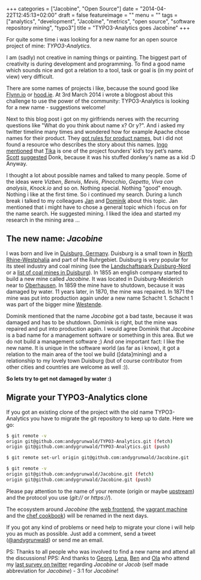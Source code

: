 +++
categories = ["Jacobine", "Open Source"]
date = "2014-04-22T12:45:13+02:00"
draft = false
featureimage = ""
menu = ""
tags = ["analytics", "development", "Jacobine", "metrics", "open source", "software repository mining", "typo3"]
title = "TYPO3-Analytics goes Jacobine"
+++

For quite some time i was looking for a new name for an open source project of mine: *TYPO3-Analytics*.

I am (sadly) not creative in naming things or painting.
The biggest part of creativity is during development and programming.
To find a good name which sounds nice and got a relation to a tool, task or goal is (in my point of view) very difficult.

<!--more-->

There are some names of projects i like, because the sound good like [Flynn.io](https://flynn.io/) or [hood.ie](http://hood.ie/).
At 3rd March 2014 i wrote a blogpost about this challenge to use the power of the community: TYPO3-Analytics is looking for a new name - suggestions welcome!

Next to this blog post i got on my girlfriends nerves with the recurring questions like "What do you think about name x? Or y?".
And i asked my twitter timeline many times and wondered how for example Apache chose names for their product.
They [got rules for product names](http://www.apache.org/dev/project-names.html), but i did not found a resource who describes the story about this names.
[Ingo](https://twitter.com/irnnr) [mentioned](https://twitter.com/irnnr/status/449367546211221504) that [Tika](https://tika.apache.org/) is one of the project founders’ kid’s toy pet’s name.
[Scott](https://twitter.com/shirleman) [suggested](https://twitter.com/shirleman/status/449614357022773248) Donk, because it was his stuffed donkey's name as a kid :D
Anyway.

I thought a lot about possible names and talked to many people.
Some of the ideas were *Vizben*, *Benvis*, *Mevis*, *Pinocchio*, *Gepetto*, *Viva con analysis*, *Knock.io* and so on.
Nothing special.
Nothing "good" enough.
Nothing i like at the first time.
So i continued my search.
During a lunch break i talked to my colleagues [Jan](https://twitter.com/janvanthoor) and [Dominik](https://twitter.com/milchjieper) about this topic.
Jan mentioned that i might have to chose a general topic which i focus on for the name search.
He suggested mining.
I liked the idea and started my research in the mining area ...

## The new name: *Jacobine*

I was born and live in [Duisburg, Germany](http://en.wikipedia.org/wiki/Duisburg).
Duisburg is a small town in [North Rhine-Westphalia](http://en.wikipedia.org/wiki/North_Rhine-Westphalia) and part of the Ruhrgebiet.
Duisburg is very popular for its steel industry and coal mining (see the [Landschaftspark Duisburg-Nord](http://en.wikipedia.org/wiki/Landschaftspark_Duisburg-Nord) or a [list of coal mines in Duisburg](http://de.wikipedia.org/wiki/Liste_von_Bergwerken_in_Nordrhein-Westfalen#Duisburg)).
In 1855 an english company started to build a new mine called *Jacobine*.
It was located in Duisburg-Meiderich near to [Oberhausen](http://en.wikipedia.org/wiki/Oberhausen).
In 1859 the mine have to shutdown, because it was damaged by water.
11 years later, in 1870, the mine was repaired.
In 1871 the mine was put into production again under a new name Schacht 1.
Schacht 1 was part of the bigger mine [Westende](http://de.wikipedia.org/wiki/Zeche_Westende).

Dominik mentioned that the name *Jacobine* got a bad taste, because it was damaged and has to be shutdown.
Dominik is right, but the mine was repaired and put into production again.
I would agree Dominik that *Jacobine* is a bad name for a management software or something in this area.
But we do not build a management software ;)
And one important fact: I like the new name.
It is unique in the software world (as far as i know), it got a relation to the main area of the tool we build ([data]mining) and a relationship to my lovely town Duisburg (but of course contributor from other cities and countries are welcome as well :)).

**So lets try to get not damaged by water :)**

## Migrate your TYPO3-Analytics clone

If you got an existing clone of the project with the old name TYPO3-Analytics you have to migrate the git repository to keep up to date.
Here we go:

```bash
$ git remote -v
origin git@github.com:andygrunwald/TYPO3-Analytics.git (fetch)
origin git@github.com:andygrunwald/TYPO3-Analytics.git (push)

$ git remote set-url origin git@github.com:andygrunwald/Jacobine.git

$ git remote -v
origin git@github.com:andygrunwald/Jacobine.git (fetch)
origin git@github.com:andygrunwald/Jacobine.git (push)
```

Please pay attention to the name of your remote (origin or maybe [upstream](https://help.github.com/articles/syncing-a-fork)) and the protocol you use (*git://* or *https://*).

The ecosystem around *Jacobine* (the [web frontend](https://github.com/andygrunwald/TYPO3-Analytics-Web), the [vagrant machine](https://github.com/andygrunwald/TYPO3-Analytics-Vagrant) and the [chef cookbook](https://github.com/andygrunwald/chef-typo3analytics)) will be renamed in the next days.

If you got any kind of problems or need help to migrate your clone i will help you as much as possible.
Just add a comment, send a tweet ([@andygrunwald](https://twitter.com/andygrunwald)) or send me an email.

PS: Thanks to all people who was involved to find a new name and attend all the discussions!
PPS: And thanks to [Georg](https://twitter.com/georg_ringer), [Lena](https://twitter.com/ffffux), [Ben](https://twitter.com/benvantende) and [Ola](https://twitter.com/misprintedtype) who attend my [last survey on twitter](https://twitter.com/andygrunwald/status/458286697416245249) regarding *Jacobine* or *Jacob* (self made abbreviation for *Jacobine*) - 3:1 for *Jacobine*!